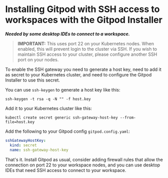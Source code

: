 # Installing Gitpod with SSH access to workspaces with the Gitpod Installer
**_Needed by some desktop IDEs to connect to a workspace._**

> **IMPORTANT:** This uses port 22 on your Kubernetes nodes. When enabled, this will prevent login to the cluster via SSH. If you wish to maintain SSH access to your cluster, please configure another SSH port on your nodes.

To enable the SSH gateway you need to generate a host key, need to add it as secret to your Kubernetes cluster, and need to configure the Gitpod Installer to use this secret.

You can use `ssh-keygen` to generate a host key like this:

```
ssh-keygen -t rsa -q -N "" -f host.key
```

Add it to your Kubernetes cluster like this:
```
kubectl create secret generic ssh-gateway-host-key --from-file=host.key
```

Add the following to your Gitpod config `gitpod.config.yaml`:
```yaml
sshGatewayHostKey:
  kind: secret
  name: ssh-gateway-host-key
```

That's it. Install Gitpod as usual, consider adding firewall rules that allow the connection on port 22 to your workspace nodes, and you can use desktop IDEs that need SSH access to connect to your workspace.
